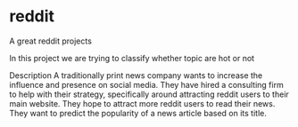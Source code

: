 # reddit
A great reddit projects

In this project we are trying to classify whether topic are hot or not

Description
A traditionally print news company wants to increase the influence and presence on social media. They have hired a consulting firm to help with their strategy, specifically around attracting reddit users to their main website. They hope to attract more reddit users to read their news. They want to predict the popularity of a news article based on its title.


